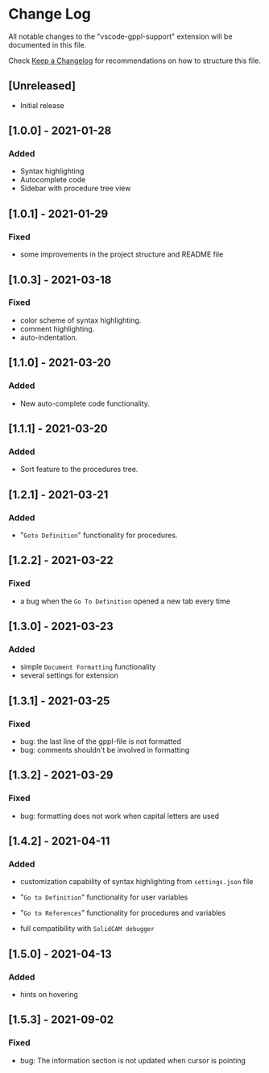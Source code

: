 # Change Log

All notable changes to the "vscode-gppl-support" extension will be documented in this file.

Check [Keep a Changelog](http://keepachangelog.com/) for recommendations on how to structure this file.

## [Unreleased]

- Initial release

## [1.0.0] - 2021-01-28

### Added

- Syntax highlighting
- Autocomplete code
- Sidebar with procedure tree view

## [1.0.1] - 2021-01-29

### Fixed

- some improvements in the project structure and README file

## [1.0.3] - 2021-03-18

### Fixed

- color scheme of syntax highlighting.
- comment highlighting.
- auto-indentation.

## [1.1.0] - 2021-03-20

### Added

- New auto-complete code functionality.

## [1.1.1] - 2021-03-20

### Added

- Sort feature to the procedures tree.

## [1.2.1] - 2021-03-21

### Added

- "`Goto Definition`" functionality for procedures.

## [1.2.2] - 2021-03-22

### Fixed

- a bug when the `Go To Definition` opened a new tab every time

## [1.3.0] - 2021-03-23

### Added

- simple `Document Formatting` functionality
- several settings for extension

## [1.3.1] - 2021-03-25

### Fixed

- bug: the last line of the gppl-file is not formatted
- bug: comments shouldn't be involved in formatting

## [1.3.2] - 2021-03-29

### Fixed

- bug: formatting does not work when capital letters are used

## [1.4.2] - 2021-04-11

### Added

- customization capability of syntax highlighting from `settings.json` file

- "`Go to Definition`" functionality for user variables

- "`Go to References`" functionality for procedures and variables

- full compatibility with `SolidCAM debugger`

## [1.5.0] - 2021-04-13

### Added

- hints on hovering

## [1.5.3] - 2021-09-02

### Fixed

- bug: The information section is not updated when cursor is pointing
